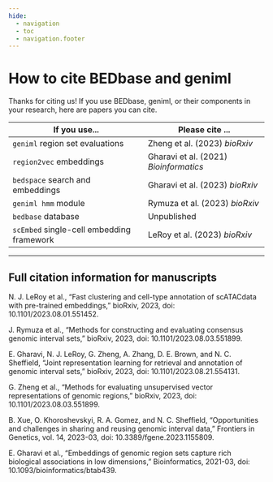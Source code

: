 ```yaml
---
hide:
  - navigation
  - toc
  - navigation.footer
---
```


# How to cite BEDbase and geniml

Thanks for citing us! If you use BEDbase, geniml, or their components in your research, here are papers you can cite.

| If you use... | Please cite ... |
|---------------|-----------------|
| `geniml` region set evaluations | Zheng et al. (2023) *bioRxiv* |
| `region2vec` embeddings | Gharavi et al. (2021) *Bioinformatics* |
| `bedspace` search and embeddings | Gharavi et al. (2023) *bioRxiv* |
| `geniml hmm` module | Rymuza et al. (2023) *bioRxiv* |
| `bedbase` database | Unpublished |
| `scEmbed` single-cell embedding framework | LeRoy et al. (2023) *bioRxiv* |



---

## Full citation information for manuscripts 


N. J. LeRoy et al., “Fast clustering and cell-type annotation of scATACdata with pre-trained embeddings,” bioRxiv, 2023, doi: 10.1101/2023.08.01.551452.

J. Rymuza et al., “Methods for constructing and evaluating consensus genomic interval sets,” bioRxiv, 2023, doi: 10.1101/2023.08.03.551899.

E. Gharavi, N. J. LeRoy, G. Zheng, A. Zhang, D. E. Brown, and N. C. Sheffield, “Joint representation learning for retrieval and annotation of genomic interval sets,” bioRxiv, 2023, doi: 10.1101/2023.08.21.554131.

G. Zheng et al., “Methods for evaluating unsupervised vector representations of genomic regions,” bioRxiv, 2023, doi: 10.1101/2023.08.03.551899.

B. Xue, O. Khoroshevskyi, R. A. Gomez, and N. C. Sheffield, “Opportunities and challenges in sharing and reusing genomic interval data,” Frontiers in Genetics, vol. 14, 2023-03, doi: 10.3389/fgene.2023.1155809.

E. Gharavi et al., “Embeddings of genomic region sets capture rich biological associations in low dimensions,” Bioinformatics, 2021-03, doi: 10.1093/bioinformatics/btab439.